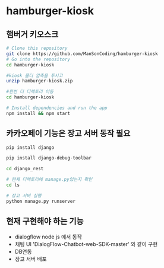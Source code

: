 # hamburger-kiosk

## 햄버거 키오스크

```bash
# Clone this repository
git clone https://github.com/ManSonCoding/hamburger-kiosk
# Go into the repository
cd hamburger-kiosk

#kiosk 폴더 압축을 푸시고
unzip hamburger-kiosk.zip

#한번 더 디렉토리 이동
cd hamburger-kiosk

# Install dependencies and run the app
npm install && npm start
```

## 카카오페이 기능은 장고 서버 동작 필요
```bash
pip install django 

pip install django-debug-toolbar

cd django_rest

# 현재 디렉토리에 manage.py있는지 확인
cd ls

# 장고 서버 실행
python manage.py runserver 


```

## 현재 구현해야 하는 기능
- dialogflow node js 에서 동작
- 채팅 UI 'DialogFlow-Chatbot-web-SDK-master' 와 같이 구현
- DB연동
- 장고 서버 배포
